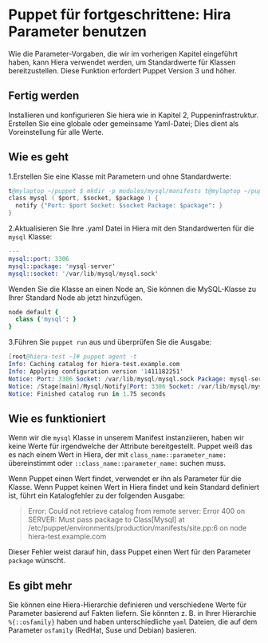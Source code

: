 # Puppet für fortgeschrittene: Hira Parameter benutzen

Wie die Parameter-Vorgaben, die wir im vorherigen Kapitel eingeführt haben, kann Hiera verwendet werden, um Standardwerte für Klassen bereitzustellen. Diese Funktion erfordert Puppet Version 3 und höher.

## Fertig werden

Installieren und konfigurieren Sie hiera wie in Kapitel 2, Puppeninfrastruktur. Erstellen Sie eine globale oder gemeinsame Yaml-Datei; Dies dient als Voreinstellung für alle Werte.

## Wie es geht

1.Erstellen Sie eine Klasse mit Parametern und ohne Standardwerte:

```s
t@mylaptop ~/puppet $ mkdir -p modules/mysql/manifests t@mylaptop ~/puppet $ vim modules/mysql/manifests/init.pp
class mysql ( $port, $socket, $package ) {
  notify {"Port: $port Socket: $socket Package: $package": }
}

```

2.Aktualisieren Sie Ihre .yaml Datei in Hiera mit den Standardwerten für die `mysql` Klasse:

```s
---
mysql::port: 3306
mysql::package: 'mysql-server'
mysql::socket: '/var/lib/mysql/mysql.sock'
```

Wenden Sie die Klasse an einen Node an, Sie können die MySQL-Klasse zu Ihrer Standard Node ab jetzt hinzufügen.

```ruby
node default {
  class {'mysql': }
}
```

3.Führen Sie `puppet run` aus und überprüfen Sie die Ausgabe:

```s
[root@hiera-test ~]# puppet agent -t
Info: Caching catalog for hiera-test.example.com
Info: Applying configuration version '1411182251'
Notice: Port: 3306 Socket: /var/lib/mysql/mysql.sock Package: mysql-server
Notice: /Stage[main]/Mysql/Notify[Port: 3306 Socket: /var/lib/mysql/mysql.sock Package: mysql-server]/message: defined 'message' as 'Port: 3306 Socket: /var/lib/mysql/mysql.sock Package: mysql-server'
Notice: Finished catalog run in 1.75 seconds
```

## Wie es funktioniert

Wenn wir die `mysql` Klasse in unserem Manifest instanziieren, haben wir keine Werte für irgendwelche der Attribute bereitgestellt.
Puppet weiß das es nach einem Wert in Hiera, der mit `class_name::parameter_name:` übereinstimmt oder `::class_name::parameter_name:` suchen muss.

Wenn Puppet einen Wert findet, verwendet er ihn als Parameter für die Klasse. Wenn Puppet keinen Wert in Hiera findet und kein Standard definiert ist, führt ein Katalogfehler zu der folgenden Ausgabe:

> Error: Could not retrieve catalog from remote server: Error 400 on SERVER: Must pass package to Class[Mysql] at /etc/puppet/environments/production/manifests/site.pp:6 on node hiera-test.example.com

Dieser Fehler weist darauf hin, dass Puppet einen Wert für den Parameter `package` wünscht.

## Es gibt mehr

Sie können eine Hiera-Hierarchie definieren und verschiedene Werte für Parameter basierend auf Fakten liefern.
Sie könnten z. B. in Ihrer Hierarchie `%{::osfamily}` haben und haben unterschiedliche `yaml` Dateien, die auf dem Parameter `osfamily` (RedHat, Suse und Debian) basieren.